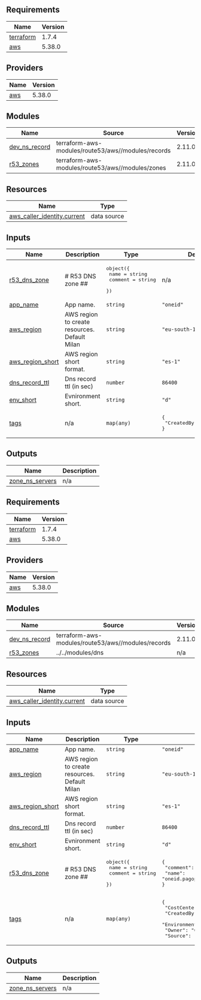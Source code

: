 ## Requirements

| Name | Version |
|------|---------|
| <a name="requirement_terraform"></a> [terraform](#requirement\_terraform) | 1.7.4 |
| <a name="requirement_aws"></a> [aws](#requirement\_aws) | 5.38.0 |

## Providers

| Name | Version |
|------|---------|
| <a name="provider_aws"></a> [aws](#provider\_aws) | 5.38.0 |

## Modules

| Name | Source | Version |
|------|--------|---------|
| <a name="module_dev_ns_record"></a> [dev\_ns\_record](#module\_dev\_ns\_record) | terraform-aws-modules/route53/aws//modules/records | 2.11.0 |
| <a name="module_r53_zones"></a> [r53\_zones](#module\_r53\_zones) | terraform-aws-modules/route53/aws//modules/zones | 2.11.0 |

## Resources

| Name | Type |
|------|------|
| [aws_caller_identity.current](https://registry.terraform.io/providers/hashicorp/aws/5.38.0/docs/data-sources/caller_identity) | data source |

## Inputs

| Name | Description | Type | Default | Required |
|------|-------------|------|---------|:--------:|
| <a name="input_r53_dns_zone"></a> [r53\_dns\_zone](#input\_r53\_dns\_zone) | # R53 DNS zone ## | <pre>object({<br>    name    = string<br>    comment = string<br>  })</pre> | n/a | yes |
| <a name="input_app_name"></a> [app\_name](#input\_app\_name) | App name. | `string` | `"oneid"` | no |
| <a name="input_aws_region"></a> [aws\_region](#input\_aws\_region) | AWS region to create resources. Default Milan | `string` | `"eu-south-1"` | no |
| <a name="input_aws_region_short"></a> [aws\_region\_short](#input\_aws\_region\_short) | AWS region short format. | `string` | `"es-1"` | no |
| <a name="input_dns_record_ttl"></a> [dns\_record\_ttl](#input\_dns\_record\_ttl) | Dns record ttl (in sec) | `number` | `86400` | no |
| <a name="input_env_short"></a> [env\_short](#input\_env\_short) | Evnironment short. | `string` | `"d"` | no |
| <a name="input_tags"></a> [tags](#input\_tags) | n/a | `map(any)` | <pre>{<br>  "CreatedBy": "Terraform"<br>}</pre> | no |

## Outputs

| Name | Description |
|------|-------------|
| <a name="output_zone_ns_servers"></a> [zone\_ns\_servers](#output\_zone\_ns\_servers) | n/a |

<!-- BEGIN_TF_DOCS -->
## Requirements

| Name | Version |
|------|---------|
| <a name="requirement_terraform"></a> [terraform](#requirement\_terraform) | 1.7.4 |
| <a name="requirement_aws"></a> [aws](#requirement\_aws) | 5.38.0 |

## Providers

| Name | Version |
|------|---------|
| <a name="provider_aws"></a> [aws](#provider\_aws) | 5.38.0 |

## Modules

| Name | Source | Version |
|------|--------|---------|
| <a name="module_dev_ns_record"></a> [dev\_ns\_record](#module\_dev\_ns\_record) | terraform-aws-modules/route53/aws//modules/records | 2.11.0 |
| <a name="module_r53_zones"></a> [r53\_zones](#module\_r53\_zones) | ../../modules/dns | n/a |

## Resources

| Name | Type |
|------|------|
| [aws_caller_identity.current](https://registry.terraform.io/providers/hashicorp/aws/5.38.0/docs/data-sources/caller_identity) | data source |

## Inputs

| Name | Description | Type | Default | Required |
|------|-------------|------|---------|:--------:|
| <a name="input_app_name"></a> [app\_name](#input\_app\_name) | App name. | `string` | `"oneid"` | no |
| <a name="input_aws_region"></a> [aws\_region](#input\_aws\_region) | AWS region to create resources. Default Milan | `string` | `"eu-south-1"` | no |
| <a name="input_aws_region_short"></a> [aws\_region\_short](#input\_aws\_region\_short) | AWS region short format. | `string` | `"es-1"` | no |
| <a name="input_dns_record_ttl"></a> [dns\_record\_ttl](#input\_dns\_record\_ttl) | Dns record ttl (in sec) | `number` | `86400` | no |
| <a name="input_env_short"></a> [env\_short](#input\_env\_short) | Evnironment short. | `string` | `"d"` | no |
| <a name="input_r53_dns_zone"></a> [r53\_dns\_zone](#input\_r53\_dns\_zone) | # R53 DNS zone ## | <pre>object({<br>    name    = string<br>    comment = string<br>  })</pre> | <pre>{<br>  "comment": "Oneidentity prod zone.",<br>  "name": "oneid.pagopa.it"<br>}</pre> | no |
| <a name="input_tags"></a> [tags](#input\_tags) | n/a | `map(any)` | <pre>{<br>  "CostCenter": "tier0",<br>  "CreatedBy": "Terraform",<br>  "Environment": "Prod",<br>  "Owner": "Oneidentity",<br>  "Source": "https://github.com/pagopa/oneidentity"<br>}</pre> | no |

## Outputs

| Name | Description |
|------|-------------|
| <a name="output_zone_ns_servers"></a> [zone\_ns\_servers](#output\_zone\_ns\_servers) | n/a |
<!-- END_TF_DOCS -->